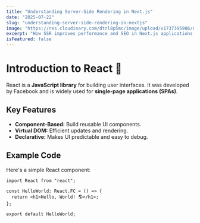 ```yaml
---
title: "Understanding Server-Side Rendering in Next.js"
date: "2025-07-22"
slug: "understanding-server-side-rendering-in-nextjs"
image: "https://res.cloudinary.com/dtrl8p5mc/image/upload/v1737395986/nextjs-course-mutations/vr5ddo6jbcw5ofomme8t.jpg"
excerpt: "How SSR improves performance and SEO in Next.js applications."
isFeatured: false
---
```


# Introduction to React 🚀

React is a **JavaScript library** for building user interfaces. It was developed by Facebook and is widely used for **single-page applications (SPAs)**.

## Key Features

- **Component-Based:** Build reusable UI components.
- **Virtual DOM:** Efficient updates and rendering.
- **Declarative:** Makes UI predictable and easy to debug.

## Example Code

Here's a simple React component:

```tsx
import React from "react";

const HelloWorld: React.FC = () => {
  return <h1>Hello, World! 🌎</h1>;
};

export default HelloWorld;
```

